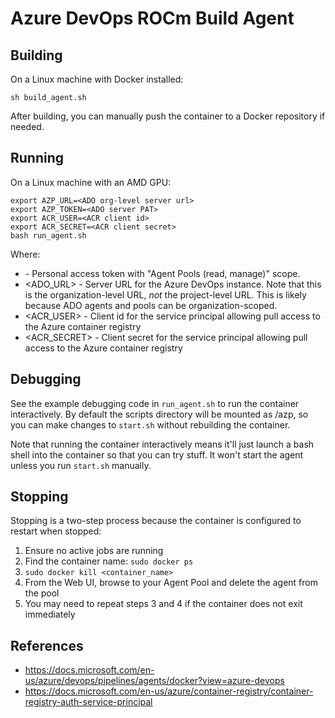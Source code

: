 # Azure DevOps ROCm Build Agent

## Building

On a Linux machine with Docker installed:

```shell
sh build_agent.sh
```

After building, you can manually push the container to a Docker repository if needed.

## Running

On a Linux machine with an AMD GPU:

```shell
export AZP_URL=<ADO org-level server url>
export AZP_TOKEN=<ADO server PAT>
export ACR_USER=<ACR client id>
export ACR_SECRET=<ACR client secret>
bash run_agent.sh
```

Where:
- <PAT> - Personal access token with "Agent Pools (read, manage)" scope.
- <ADO_URL> - Server URL for the Azure DevOps instance. Note that this is the organization-level URL, *not* the project-level URL. This is likely because ADO agents and pools can be organization-scoped.
- <ACR_USER> - Client id for the service principal allowing pull access to the Azure container registry
- <ACR_SECRET> - Client secret for the service principal allowing pull access to the Azure container registry

## Debugging

See the example debugging code in `run_agent.sh` to run the container interactively. By default the scripts directory will be mounted as /azp, so you can make changes to `start.sh` without rebuilding the container.

Note that running the container interactively means it'll just launch a bash shell into the container so that you can try stuff. It won't start the agent unless you run `start.sh` manually.

## Stopping

Stopping is a two-step process because the container is configured to restart when stopped:
1. Ensure no active jobs are running
2. Find the container name: `sudo docker ps`
3. `sudo docker kill <container_name>`
4. From the Web UI, browse to your Agent Pool and delete the agent from the pool
5. You may need to repeat steps 3 and 4 if the container does not exit immediately

## References
 - https://docs.microsoft.com/en-us/azure/devops/pipelines/agents/docker?view=azure-devops
 - https://docs.microsoft.com/en-us/azure/container-registry/container-registry-auth-service-principal